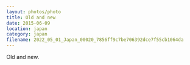 ```yaml
---
layout: photos/photo
title: Old and new
date: 2015-06-09
location: japan
category: japan
filename: 2022_05_01_Japan_00020_7856ff9c7be706392dce7f55cb1064da
---
```

Old and new.
